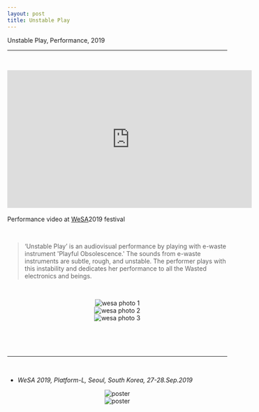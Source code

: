 ```yaml
---
layout: post
title: Unstable Play
---
```


Unstable Play, Performance, 2019

***

<br/>
<p align="middle">
<div class="video-container">
<iframe width="560" height="315" src="https://www.youtube.com/embed/VgJLvaYKQ8c" frameborder="0" allow="accelerometer; autoplay; encrypted-media; gyroscope; picture-in-picture" allowfullscreen></iframe>
</div>
<br/>
Performance video at <a href="https://www.wesa.kr/2019" target="blank">WeSA</a>2019 festival 
</p>
<br/>

>‘Unstable Play’ is an audiovisual performance by playing with e-waste instrument 'Playful Obsolescence.' The sounds from e-waste instruments are subtle, rough, and unstable. The performer plays with this instability and dedicates her performance to all the Wasted electronics and beings.

<br/>

<div>
<p align="middle">
<img class="img_horizontal" src="http://drive.google.com/uc?export=view&id=1RWUqf-EnjYDDFC7ah66No3umjciPbLpM" alt="wesa photo 1" title="wesa photo 1"/>
<br/>
<img class="img_horizontal" src="http://drive.google.com/uc?export=view&id=1cE_UXkJmpJMl3px-UBGDQqqOXR7PAaM9" alt="wesa photo 2" title="wesa photo 2"/>
<br/>
<img class="img_horizontal" src="http://drive.google.com/uc?export=view&id=1OZKfdGbWmkf-PlbWxPCQbIzC2Na6Tabv" alt="wesa photo 3" title="wesa photo 3"/>
<br/>
</p>
</div>

<br/><br/><br/>

<hr>

<br/>
<ul>
<li><i>WeSA 2019, Platform-L, Seoul, South Korea, 27-28.Sep.2019</i></li>
</ul>

<div class="img_row">
<p align="middle">
	<img class="img_poster" src="http://drive.google.com/uc?export=view&id=1LSa0zaHmEj-C_bPxI-0YpTjSI-V1IMpM" alt="poster" title="poster"/>
  <br/>
  <img class="img_poster" src="http://drive.google.com/uc?export=view&id=16Igbu94fpa5mPW21cnteIDfkUEudGaIx" alt="poster" title="poster"/>
  </p>
</div>

<br/><br/><br/>

